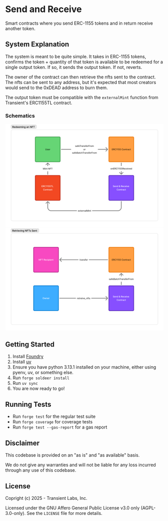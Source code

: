 # Send and Receive
Smart contracts where you send ERC-1155 tokens and in return receive another token.

## System Explanation
The system is meant to be quite simple. It takes in ERC-1155 tokens, confirms the token + quantity of that token is available to be redeemed for a single output token. If so, it sends the output token. If not, reverts.

The owner of the contract can then retrieve the nfts sent to the contract. The nfts can be sent to any address, but it's expected that most creators would send to the 0xDEAD address to burn them.

The output token must be compatible with the `externalMint` function from Transient's ERC1155TL contract.

### Schematics
![redepmtion](./public/redemption.png)
![retreival](./public/retrieval.png)


## Getting Started
1. Install [Foundry](https://book.getfoundry.sh/getting-started/installation)
2. Install [uv](https://docs.astral.sh/uv/getting-started/installation/)
3. Ensure you have python 3.13.1 installed on your machine, either using pyenv, uv, or something else.
4. Run `forge soldeer install`
5. Run `uv sync`
6. You are now ready to go!

## Running Tests
- Run `forge test` for the regular test suite
- Run `forge coverage` for coverage tests
- Run `forge test --gas-report` for a gas report

## Disclaimer
This codebase is provided on an "as is" and "as available" basis.

We do not give any warranties and will not be liable for any loss incurred through any use of this codebase.

## License
Copright (c) 2025 - Transient Labs, Inc.

Licensed under the GNU Affero General Public License v3.0 only (AGPL-3.0-only). See the `LICENSE` file for more details.